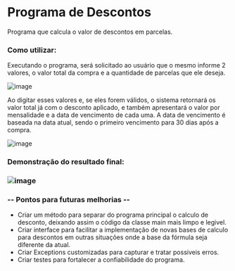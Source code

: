 # Programa de Descontos
Programa que calcula o valor de descontos em parcelas.

### Como utilizar:

Executando o programa, será solicitado ao usuário que o mesmo informe 2 valores, o valor total da compra e a quantidade de parcelas que ele deseja.

![image](https://user-images.githubusercontent.com/12546497/208335163-c5269630-6ce5-44e1-85a5-73da1bc4963b.png)

Ao digitar esses valores e, se eles forem válidos, o sistema retornará os valor total já com o desconto aplicado, e também apresentará o valor por mensalidade e a data de vencimento de cada uma. A data de vencimento é baseada na data atual, sendo o primeiro vencimento para 30 dias após a compra.

![image](https://user-images.githubusercontent.com/12546497/208335314-c809cf51-8b33-4656-b27d-9c08a74f7e7f.png)


### Demonstração do resultado final:
### ![image](https://user-images.githubusercontent.com/12546497/208334396-e93ac6b2-901f-4374-a794-000378bafa1a.png)

### -- Pontos para futuras melhorias --

 - Criar um método para separar do programa principal o calculo de desconto, deixando assim o código da classe main mais limpo e legivel. 
 - Criar interface para facilitar a implementação de novas bases de calculo para descontos em outras situações onde a base da fórmula seja diferente da atual.
 - Criar Exceptions customizadas para capturar e tratar possiveis erros.
 - Criar testes para fortalecer a confiabilidade do programa.
